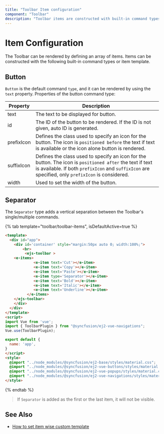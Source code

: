 ```yaml
---
title: "Toolbar Item configuration"
component: "Toolbar"
description: "Toolbar items are constructed with built-in command types or item templates such as separator, button, and input."
---
```


# Item Configuration

The Toolbar can be rendered by defining an array of items. Items can be constructed with the following built-in command types or item template.

## Button

`Button` is the default command `type`, and it can be rendered by using the `text` property.
Properties of the button command type:

  Property   | Description
------------ | -------------
  text       | The text to be displayed for button.
 id         | The ID of the button to be rendered. If the ID is not given, auto ID is generated.
  prefixIcon | Defines the class used to specify an icon for the button. The icon is `positioned before` the text if text is available or the icon alone button is rendered.
suffixIcon | Defines the class used to specify an icon for the button. The icon is `positioned after` the text if text is available. If both `prefixIcon` and `suffixIcon` are specified, only `prefixIcon` is considered.
  width      | Used to set the width of the button.

## Separator

The `Separator` type adds a vertical separation between the Toolbar's single/multiple commands.

{% tab template="toolbar/toolbar-items", isDefaultActive=true %}

```html
<template>
  <div id="app">
    <div id='container' style="margin:50px auto 0; width:100%;">
        <br>
         <ejs-toolbar >
    <e-items>
             <e-item text='Cut'></e-item>
             <e-item text='Copy'></e-item>
             <e-item text='Paste'></e-item>
             <e-item type='Separator'></e-item>
             <e-item text='Bold'></e-item>
             <e-item text='Italic'></e-item>
             <e-item text='Underline'></e-item>
          </e-items>
    </ejs-toolbar>
    </div>
  </div>
</template>
<script>
import Vue from 'vue';
import { ToolbarPlugin } from "@syncfusion/ej2-vue-navigations";
Vue.use(ToolbarPlugin);

export default {
  name: 'app',
}
</script>
<style>
  @import "../node_modules/@syncfusion/ej2-base/styles/material.css";
  @import "../node_modules/@syncfusion/ej2-vue-buttons/styles/material.css";
  @import "../node_modules/@syncfusion/ej2-vue-popups/styles/material.css";
  @import "../node_modules/@syncfusion/ej2-vue-navigations/styles/material.css";
</style>

```

{% endtab %}

> If `Separator` is added as the first or the last item, it will not be visible.

## See Also

* [How to set item wise custom template](./how-to/set-item-wise-custom-template/)